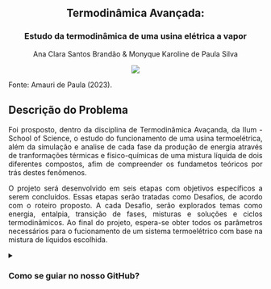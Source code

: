 <h2 align="center"> Termodinâmica Avançada: </h2>
<h3 align="center"> Estudo da termodinâmica de uma usina elétrica a vapor </h3>

<p align="center"> Ana Clara Santos Brandão &  Monyque Karoline de Paula Silva </p>

<p align="center"><img src="https://user-images.githubusercontent.com/106619091/225313553-b47b8234-48aa-4ef2-aeb5-2177a5c42312.png"></p>

<p align=""> Fonte: Amauri de Paula (2023). </p>

## Descrição do Problema
<p align="justify"> Foi prosposto, dentro da disciplina de Termodinâmica Avaçanda, da Ilum - School of Science, o estudo do funcionamento de uma usina termoelétrica, além da simulação e analise de cada fase da produção de energia através de tranformações térmicas e físico-químicas de uma mistura líquida de dois diferentes compostos, afim de compreender os fundametos teóricos por trás destes fenômenos. </p>

<p align="justify"> O projeto será desenvolvido em seis etapas com objetivos específicos a serem concluídos. Essas etapas serão tratadas como Desafios, de acordo com o roteiro proposto. A cada Desafio, serão explorados temas como energia, entalpia, transição de fases, misturas e soluções e ciclos termodinâmicos. Ao final do projeto, espera-se obter todos os parâmetros necessários para o fucionamento de um sistema termoelétrico com base na mistura de líquidos escolhida. 

<details><summary><h3><b>Como se guiar no nosso GitHub?</h3></b></summary>

<p align="justify">
 É bem simples! No final do projeto haverá oito arquivos do tipo <i>.ipynb</i>, sendo cada arquivo referente a uma etapa de análise da termodinâmica. Esses arquivos são nomeados como "Desafio X", sendo cada X o número do desafio realizado.  </p>
